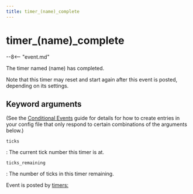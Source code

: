 ```yaml
---
title: timer_(name)_complete
---
```


# timer_(name)_complete


--8<-- "event.md"

The timer named (name) has completed.

Note that this timer may reset and start again after this event is
posted, depending on its settings.

## Keyword arguments

(See the [Conditional Events](overview/conditional.md)
guide for details for how to create entries in your config file that
only respond to certain combinations of the arguments below.)

`ticks`

:   The current tick number this timer is at.

`ticks_remaining`

:   The number of ticks in this timer remaining.

Event is posted by [timers:](../config/timers.md)
